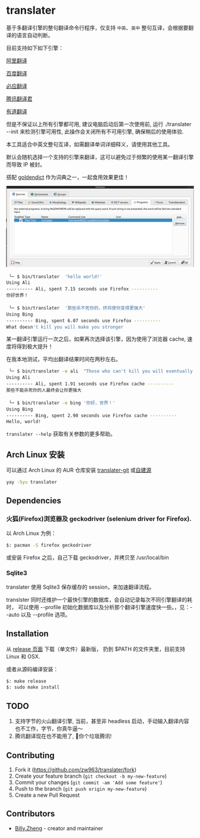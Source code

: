 # translater

基于多翻译引擎的整句翻译命令行程序，仅支持 `中英`、`英中` 整句互译，会根据要翻译的语言自动判断。

目前支持如下如下引擎：

[阿里翻译](https://translate.alibaba.com)

[百度翻译](https://fanyi.baidu.com)

[必应翻译](https://www.bing.com/translator)

[腾讯翻译君](https://fanyi.qq.com)

[有道翻译](https://fanyi.youdao.com/index.html)

但是不保证以上所有引擎都可用, 建议电脑启动后第一次使用前, 运行 ./translater --init 
来检测引擎可用性, 此操作会关闭所有不可用引擎, 确保稍后的使用体验.

本工具适合中英文整句互译，如需翻译单词详细释义，请使用其他工具。

默认会随机选择一个支持的引擎来翻译，这可以避免过于频繁的使用某一翻译引擎而导致 IP 被封。

搭配 [goldendict](https://github.com/goldendict/goldendict) 作为词典之一，一起食用效果更佳！

![goldendict](images/goldendict.png)

```sh
 ╰─ $ bin/translater  'hello world!'
Using Ali
---------- Ali, spent 7.15 seconds use Firefox ----------
你好世界！

 ╰─ $ bin/translater  '那些杀不死你的，终将使你变得更强大'
Using Bing
---------- Bing, spent 6.07 seconds use Firefox ----------
What doesn't kill you will make you stronger
```

某一翻译引擎运行一次之后，如果再次选择该引擎，因为使用了浏览器 cache, 速度将得到极大提升！

在我本地测试，平均出翻译结果时间在两秒左右。

```sh
 ╰─ $ bin/translater -e ali  "Those who can't kill you will eventually make you stronger."
Using Ali
---------- Ali, spent 1.91 seconds use Firefox cache ----------
那些不能杀死你的人最终会让你更强大
 
 ╰─ $ bin/translater -e bing '你好，世界！'
Using Bing
---------- Bing, spent 2.90 seconds use Firefox cache ----------
Hello, world!
```

`translater --help` 获取有关参数的更多帮助。

## Arch Linux 安装

可以通过 Arch Linux 的 AUR 仓库安装 [translater-git](https://aur.archlinux.org/packages/translater-git) 或[自建源](https://github.com/taotieren/aur-repo)

```bash
yay -Syu translater
```

## Dependencies

### 火狐(Firefox)浏览器及 geckodriver (selenium driver for Firefox).

以 Arch Linux 为例：

```sh
$: pacman -S firefox geckodriver
```

或安装 Firefox 之后，自己下载 geckodriver，并拷贝至 /usr/local/bin

### Sqlite3

translater 使用 Sqlite3 保存缓存的 session，来加速翻译流程。

translster 同时还维护一个最快引擎的数据库，会自动记录每次不同引擎翻译的耗时，
可以使用 --profile 初始化数据库以及分析那个翻译引擎速度快一些。，见：--auto 以及 --profile 选项。

## Installation

从 [release 页面](https://github.com/crystal-china/translater/releases) 下载（单文件）最新版，
扔到 $PATH 的文件夹里，目前支持 Linux 和 OSX.

或者从源码编译安装：

```sh
$: make release
$: sudo make install
```

## TODO

1. 支持字节的火山翻译引擎, 当前，甚至非 headless 启动，手动输入翻译内容也不工作，字节，你真牛逼～
2. 腾讯翻译现在也不能用了, 🌿你个垃圾腾讯!

## Contributing

1. Fork it (<https://github.com/zw963/translater/fork>)
2. Create your feature branch (`git checkout -b my-new-feature`)
3. Commit your changes (`git commit -am 'Add some feature'`)
4. Push to the branch (`git push origin my-new-feature`)
5. Create a new Pull Request

## Contributors

- [Billy.Zheng](https://github.com/zw963) - creator and maintainer
